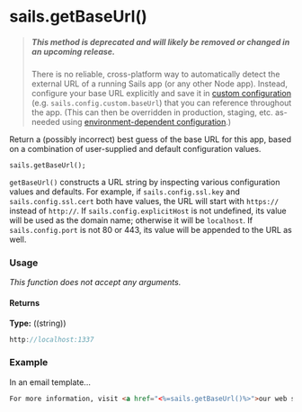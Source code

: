 # sails.getBaseUrl()

> ##### _**This method is deprecated and will likely be removed or changed in an upcoming release.**_
> There is no reliable, cross-platform way to automatically detect the external URL of a running Sails app (or any other Node app).  Instead, configure your base URL explicitly and save it in [custom configuration](https://sailsjs.com/documentation/reference/configuration/sails-config-custom) (e.g. `sails.config.custom.baseUrl`) that you can reference throughout the app.  (This can then be overridden in production, staging, etc. as-needed using [environment-dependent configuration](https://sailsjs.com/documentation/concepts/configuration#?environmentspecific-files-config-env).)

Return a (possibly incorrect) best guess of the base URL for this app, based on a combination of user-supplied and default configuration values.


```usage
sails.getBaseUrl();
```

`getBaseUrl()` constructs a URL string by inspecting various configuration values and defaults.  For example, if `sails.config.ssl.key` and `sails.config.ssl.cert` both have values, the URL will start with `https://` instead of `http://`.  If `sails.config.explicitHost` is not undefined, its value will be used as the domain name; otherwise it will be `localhost`.  If `sails.config.port` is not 80 or 443, its value will be appended to the URL as well.


### Usage

_This function does not accept any arguments._


#### Returns

**Type:** ((string))

```javascript
http://localhost:1337
```



### Example

In an email template...
```html
For more information, visit <a href="<%=sails.getBaseUrl()%>">our web site</a>.
```

<docmeta name="displayName" value="sails.getBaseUrl()">
<docmeta name="pageType" value="method">
<docmeta name="isDeprecated" value="true">

